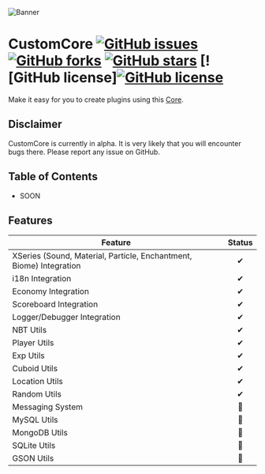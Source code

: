 ![Banner](https://i.imgur.com/kwKWKOZ.png)

# CustomCore [![GitHub issues](https://img.shields.io/github/issues/CustomEntity/CustomCore)](https://github.com/CustomEntity/CustomCore/issues) [![GitHub forks](https://img.shields.io/github/forks/CustomEntity/CustomCore)](https://github.com/CustomEntity/CustomCore/network) [![GitHub stars](https://img.shields.io/github/stars/CustomEntity/CustomCore)](https://github.com/CustomEntity/CustomCore/stargazers) [![GitHub license][![GitHub license](https://img.shields.io/github/license/CustomEntity/CustomCore?color=GREEN)](https://github.com/CustomEntity/CustomCore/blob/master/LICENSE)

Make it easy for you to create plugins using this [Core](https://github.com/CustomEntity/CustomCore/).

## Disclaimer
CustomCore is currently in alpha. It is very likely that you will encounter bugs there. Please report any issue on GitHub.

## Table of Contents
* SOON

## Features
| Feature | Status | 
| --- | :-: |
| XSeries (Sound, Material, Particle, Enchantment, Biome) Integration | ✔ |
| i18n Integration | ✔ |
| Economy Integration | ✔ |
| Scoreboard Integration | ✔ |
| Logger/Debugger Integration | ✔ |
| NBT Utils | ✔ |
| Player Utils | ✔ |
| Exp Utils | ✔ |
| Cuboid Utils | ✔ |
| Location Utils | ✔ |
| Random Utils | ✔ |
| Messaging System | 🔨 |
| MySQL Utils | 🔨 |
| MongoDB Utils | 🔨 |
| SQLite Utils | 🔨 |
| GSON Utils | 🔨 |
